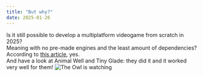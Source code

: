```yaml
---
title: "But why?"
date: 2025-01-26
---
```

Is it still possible to develop a multiplatform videogame from scratch in 2025?\
Meaning with no pre-made engines and the least amount of dependencies?\
According to [this article](https://www.gamedeveloper.com/programming/why-and-how-you-should-leave-unity-and-unreal-to-make-your-own-engine), yes.\
And have a look at Animal Well and Tiny Glade: they did it and it worked very well for them!
![The Owl is watching](https://www.pixelrats.com/owl.gif)
